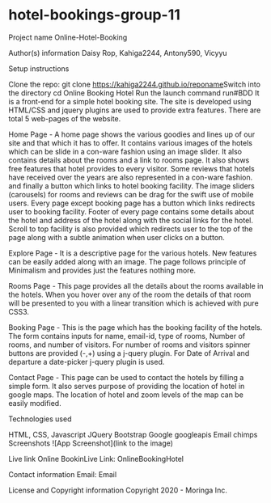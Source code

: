 # hotel-bookings-group-11
Project name
Online-Hotel-Booking

Author(s) information
Daisy Rop, Kahiga2244, Antony590, Vicyyu

Setup instructions
​

Clone the repo: git clone https://kahiga2244.github.io/reponame​
Switch into the directory cd Online Booking Hotel​
Run the launch command run​#BDD​
It is a front-end for a simple hotel booking site. The site is developed using HTML/CSS and jquery plugins are used to provide extra features. There are total 5 web-pages of the website.

Home Page - A home page shows the various goodies and lines up of our site and that which it has to offer. It contains various images of the hotels which can be slide in a con-ware fashion using an image slider. It also contains details about the rooms and a link to rooms page. It also shows free features that hotel provides to every visitor. Some reviews that hotels have received over the years are also represented in a con-ware fashion. and finally a button which links to hotel booking facility. The image sliders (carousels) for rooms and reviews can be drag for the swift use of mobile users. Every page except booking page has a button which links redirects user to booking facility. Footer of every page contains some details about the hotel and address of the hotel along with the social links for the hotel. Scroll to top facility is also provided which redirects user to the top of the page along with a subtle animation when user clicks on a button.

Explore Page - It is a descriptive page for the various hotels. New features can be easily added along with an image. The page follows principle of Minimalism and provides just the features nothing more.

Rooms Page - This page provides all the details about the rooms available in the hotels. When you hover over any of the room the details of that room will be presented to you with a linear transition which is achieved with pure CSS3.

Booking Page - This is the page which has the booking facility of the hotels. The form contains inputs for name, email-id, type of rooms, Number of rooms, and number of visitors. For number of rooms and visitors spinner buttons are provided (-,+) using a j-query plugin. For Date of Arrival and departure a date-picker j-query plugin is used.

Contact Page - This page can be used to contact the hotels by filling a simple form. It also serves purpose of providing the location of hotel in google maps. The location of hotel and zoom levels of the map can be easily modified.

Technologies used
​

HTML, CSS, Javascript
JQuery
Bootstrap
Google googleapis
Email chimps​
Screenshots
​![App Screenshot](link to the image)​

Live link
​Online BookinLive Link: OnlineBookingHotel​

Contact information
Email: Email
​

License and Copyright information
​Copyright 2020 - Moringa Inc.

